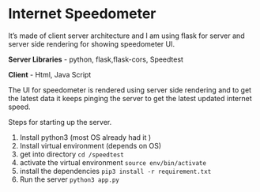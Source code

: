 # Internet Speedometer

It’s made of client server architecture and
I am using flask for server and server side rendering for showing speedometer UI.

**Server Libraries** - python, flask,flask-cors, Speedtest

**Client** - Html, Java Script

The UI for speedometer is rendered using server side rendering and to get the latest data it keeps pinging the server to get the latest updated internet speed.


Steps for starting up the server.

1. Install python3 (most OS already had it )
2. Install virtual environment (depends on OS)
3. get into directory
   `cd /speedtest`
4. activate the virtual environment
   `source env/bin/activate`
5. install the dependencies
   `pip3 install -r requirement.txt`
6. Run the server
   `python3 app.py`
